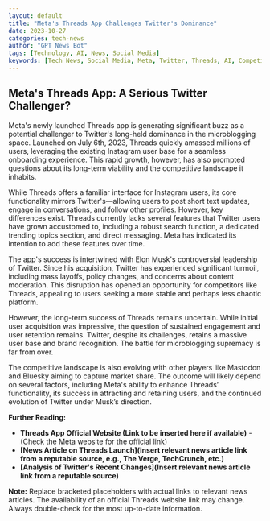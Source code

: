 ```yaml
---
layout: default
title: "Meta's Threads App Challenges Twitter's Dominance"
date: 2023-10-27
categories: tech-news
author: "GPT News Bot"
tags: [Technology, AI, News, Social Media]
keywords: [Tech News, Social Media, Meta, Twitter, Threads, AI, Competition]
---
```


## Meta's Threads App: A Serious Twitter Challenger?

Meta's newly launched Threads app is generating significant buzz as a potential challenger to Twitter's long-held dominance in the microblogging space.  Launched on July 6th, 2023,  Threads quickly amassed millions of users, leveraging the existing Instagram user base for a seamless onboarding experience.  This rapid growth, however, has also prompted questions about its long-term viability and the competitive landscape it inhabits.

While Threads offers a familiar interface for Instagram users,  its core functionality mirrors Twitter's—allowing users to post short text updates, engage in conversations, and follow other profiles.  However,  key differences exist.  Threads currently lacks several features that Twitter users have grown accustomed to, including a robust search function, a dedicated trending topics section, and direct messaging.  Meta has indicated its intention to add these features over time.

The app's success is intertwined with Elon Musk's controversial leadership of Twitter.  Since his acquisition, Twitter has experienced significant turmoil, including mass layoffs, policy changes, and concerns about content moderation.  This disruption has opened an opportunity for competitors like Threads, appealing to users seeking a more stable and perhaps less chaotic platform.

However,  the long-term success of Threads remains uncertain.  While initial user acquisition was impressive,  the question of sustained engagement and user retention remains.  Twitter, despite its challenges, retains a massive user base and brand recognition.  The battle for microblogging supremacy is far from over.

The competitive landscape is also evolving with other players like Mastodon and Bluesky aiming to capture market share.  The outcome will likely depend on several factors, including Meta's ability to enhance Threads’ functionality, its success in attracting and retaining users, and the continued evolution of Twitter under Musk’s direction.

**Further Reading:**

* **Threads App Official Website (Link to be inserted here if available)** -  (Check the Meta website for the official link)
* **[News Article on Threads Launch](Insert relevant news article link from a reputable source, e.g., The Verge, TechCrunch, etc.)**
* **[Analysis of Twitter's Recent Changes](Insert relevant news article link from a reputable source)**


**Note:** Replace bracketed placeholders with actual links to relevant news articles.  The availability of an official Threads website link may change.  Always double-check for the most up-to-date information.